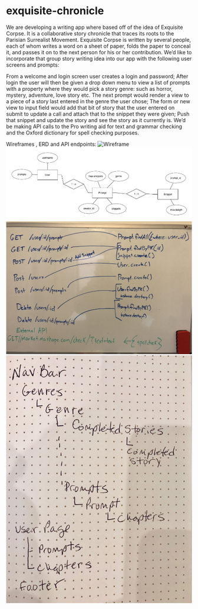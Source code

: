 # exquisite-chronicle

We are developing a writing app where based off of the idea of Exquisite Corpse. It is a collaborative story chronicle that traces its roots to the Parisian Surrealist Movement. Exquisite Corpse is written by several people, each of whom writes a word on a sheet of paper, folds the paper to conceal it, and passes it on to the next person for his or her contribution. We’d like to incorporate that group story writing idea into our app with the following user screens and prompts:

From a welcome and login screen user creates a login and password;
After login the user will then be given a drop down menu to view a list of prompts with a property where they would pick a story genre: such as horror, mystery, adventure, love story etc.
The next prompt would render a view to a piece of a story last entered in the genre the user chose;
The form or new view to input field would add that bit of story that the user entered on submit to update a call and attach that to the snippet they were given;
Push that snippet and update the story and see the story as it currently is.
We’d be making API calls to the Pro writing aid for text and grammar checking and the  Oxford dictionary for spell checking purposes.

Wireframes , ERD and API endpoints:
![Wireframe]()
![ERD](https://github.com/EJLugo/exquisite-chronicle/blob/master/images/erdplus-diagram.png)
![API](https://github.com/EJLugo/exquisite-chronicle/blob/master/images/API-endpoints.png)
![Component Hierarchy](https://github.com/EJLugo/exquisite-chronicle/blob/master/images/component-hierarchy.JPG)

